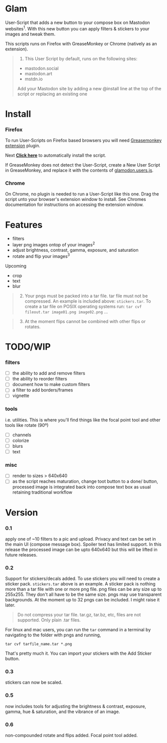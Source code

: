# Glam
User-Script that adds a new button to your compose box on Mastodon websites<sup>1</sup>. With this new button you can apply filters & stickers to your images and tweak them.

This scripts runs on Firefox with GreaseMonkey or Chrome (natively as an extension).

> 1. This User Script by default, runs on the following sites:
>
>   * mastodon.social
>   * mastodon.art
>   * mstdn.io
> 
>   Add your Mastodon site by adding a new @install line at the top of the script or replacing an existing one


# Install

### Firefox

To run User-Scripts on Firefox based browsers you will need [Greasemonkey extension](https://addons.mozilla.org/en-US/firefox/addon/greasemonkey/) plugin. 

Next **[Click here](https://raw.githubusercontent.com/spaceottercode/glamodon/master/glamodon.user.js)** to automatically install the script.

If GreaseMonkey does not detect the User-Script, create a New User Script in GreaseMonkey, and replace it with the contents of [glamodon.users.js](https://raw.githubusercontent.com/spaceottercode/glamodon/master/glamodon.user.js).

### Chrome

On Chrome, no plugin is needed to run a User-Script like this one. Drag the script unto your browser's extension window to install. See Chromes documentation for instructions on accessing the extension window.

# Features

* filters
* layer png images ontop of your images<sup>2</sup>
* adjust brightness, contrast, gamma, exposure, and saturation
* rotate and flip your images<sup>3</sup>

Upcoming

* crop
* text
* blur

> 2. Your pngs must be packed into a tar file. tar file must not be compressed. An example is included above: `stickers.tar`. To create a tar file on POSIX operating systems run: `tar cvf fileout.tar image01.png image02.png` ...

> 3. At the moment flips cannot be combined with other flips or rotates.

# TODO/WIP

### filters

- [ ] the ability to add and remove filters
- [ ] the ability to reorder filters
- [ ] document how to make custom filters
- [ ] a filter to add borders/frames
- [ ] vignette

### tools

i.e. utilities. This is where you'll find things like the focal point tool and other tools like rotate (90º)

- [ ] channels
- [ ] colorize
- [ ] blurs
- [ ] text

### misc

- [ ] render to sizes > 640x640
- [ ] as the script reaches maturation, change toot button to a done/ button, processed image is integrated back
into compose text box as usual retaining traditional workflow

# Version

### 0.1

apply one of ~10 filters to a pic and upload. Privacy and text can be set in the main UI (compose message box). Spoiler text has limited support. In this release the processed image can be upto 640x640 but this will be lifted in future releases.

### 0.2

Support for stickers/decals added. To use stickers you will need to create a sticker pack. `stickers.tar` above is an example. A sticker pack is nothing more than a tar file with one or more png file. png files can be any size up to 255x255. They don't all have to be the same size. pngs may use transparent backgrounds. At the moment up to 32 pngs can be included. I might raise it later.

> Do not compress your tar file. tar.gz, tar.bz, etc, files are not supported. Only plain .tar files.

For linux and mac users, you can run the `tar` command in a terminal by navigating to the folder with pngs and running,

~~~
tar cvf tarfile_name.tar *.png 
~~~

That's pretty much it. You can import your stickers with the Add Sticker button.

### 0.3

stickers can now be scaled.

### 0.5

now includes tools for adjusting the brightness & contrast, exposure, gamma, hue & saturation, and the vibrance of an image.

### 0.6

non-compounded rotate and flips added. Focal point tool added.
